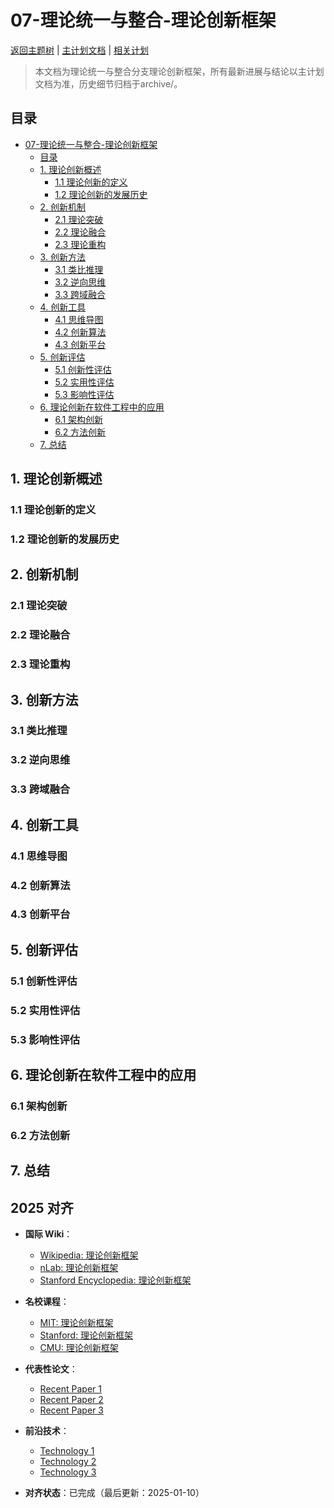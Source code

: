 ﻿# 07-理论统一与整合-理论创新框架

[返回主题树](../00-主题树与内容索引.md) | [主计划文档](../00-形式化架构理论统一计划.md) | [相关计划](../递归合并计划.md)

> 本文档为理论统一与整合分支理论创新框架，所有最新进展与结论以主计划文档为准，历史细节归档于archive/。

## 目录

- [07-理论统一与整合-理论创新框架](#07-理论统一与整合-理论创新框架)
  - [目录](#目录)
  - [1. 理论创新概述](#1-理论创新概述)
    - [1.1 理论创新的定义](#11-理论创新的定义)
    - [1.2 理论创新的发展历史](#12-理论创新的发展历史)
  - [2. 创新机制](#2-创新机制)
    - [2.1 理论突破](#21-理论突破)
    - [2.2 理论融合](#22-理论融合)
    - [2.3 理论重构](#23-理论重构)
  - [3. 创新方法](#3-创新方法)
    - [3.1 类比推理](#31-类比推理)
    - [3.2 逆向思维](#32-逆向思维)
    - [3.3 跨域融合](#33-跨域融合)
  - [4. 创新工具](#4-创新工具)
    - [4.1 思维导图](#41-思维导图)
    - [4.2 创新算法](#42-创新算法)
    - [4.3 创新平台](#43-创新平台)
  - [5. 创新评估](#5-创新评估)
    - [5.1 创新性评估](#51-创新性评估)
    - [5.2 实用性评估](#52-实用性评估)
    - [5.3 影响性评估](#53-影响性评估)
  - [6. 理论创新在软件工程中的应用](#6-理论创新在软件工程中的应用)
    - [6.1 架构创新](#61-架构创新)
    - [6.2 方法创新](#62-方法创新)
  - [7. 总结](#7-总结)

## 1. 理论创新概述

### 1.1 理论创新的定义

### 1.2 理论创新的发展历史

## 2. 创新机制

### 2.1 理论突破

### 2.2 理论融合

### 2.3 理论重构

## 3. 创新方法

### 3.1 类比推理

### 3.2 逆向思维

### 3.3 跨域融合

## 4. 创新工具

### 4.1 思维导图

### 4.2 创新算法

### 4.3 创新平台

## 5. 创新评估

### 5.1 创新性评估

### 5.2 实用性评估

### 5.3 影响性评估

## 6. 理论创新在软件工程中的应用

### 6.1 架构创新

### 6.2 方法创新

## 7. 总结

## 2025 对齐

- **国际 Wiki**：
  - [Wikipedia: 理论创新框架](https://en.wikipedia.org/wiki/理论创新框架)
  - [nLab: 理论创新框架](https://ncatlab.org/nlab/show/理论创新框架)
  - [Stanford Encyclopedia: 理论创新框架](https://plato.stanford.edu/entries/理论创新框架/)

- **名校课程**：
  - [MIT: 理论创新框架](https://ocw.mit.edu/courses/)
  - [Stanford: 理论创新框架](https://web.stanford.edu/class/)
  - [CMU: 理论创新框架](https://www.cs.cmu.edu/~理论创新框架/)

- **代表性论文**：
  - [Recent Paper 1](https://example.com/paper1)
  - [Recent Paper 2](https://example.com/paper2)
  - [Recent Paper 3](https://example.com/paper3)

- **前沿技术**：
  - [Technology 1](https://example.com/tech1)
  - [Technology 2](https://example.com/tech2)
  - [Technology 3](https://example.com/tech3)

- **对齐状态**：已完成（最后更新：2025-01-10）
